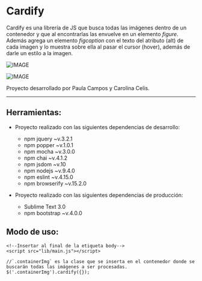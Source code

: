 # Cardify

Cardify es una librería de JS que busca todas las imágenes dentro de un contenedor y que al encontrarlas las envuelve en un elemento *figure*. Además agrega un elemento *figcaption* con el texto del atributo (alt) de cada imagen y lo muestra sobre ella al pasar el cursor (hover), además de darle un estilo a la imagen.


![IMAGE](https://github.com/carocelis/cardify/blob/ravel/assets/images/cardify1.png)

![IMAGE](https://github.com/carocelis/cardify/blob/ravel/assets/images/cardify2.png)


Proyecto desarrollado por Paula Campos y Carolina Celis.

***


## Herramientas:

- Proyecto realizado con las siguientes dependencias de desarrollo:
  - npm jquery ~v.3.2.1
  - npm popper ~v.1.0.1
  - npm mocha ~v.3.0.0
  - npm chai ~v.4.1.2
  - npm jsdom ~v.10
  - npm nodejs ~v.9.4.0
  - npm eslint ~v.4.15.0
  - npm browserify ~v.15.2.0

- Proyecto realizado con las siguientes dependencias de producción:
  - Sublime Text 3.0
  - npm bootstrap ~v.4.0.0

## Modo de uso:

```
<!--Insertar al final de la etiqueta body-->
<script src="lib/main.js"></script>
```


```
//`.containerImg` es la clase que se inserta en el contenedor donde se buscarán todas las imágenes a ser procesadas.
$('.containerImg').cardify({});
```
